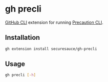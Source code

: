 # gh precli

[GitHub CLI](https://github.com/cli/cli) extension for running [Precaution CLI](https://github.com/securesauce/precli).

## Installation
```bash
gh extension install securesauce/gh-precli
```

## Usage
```bash
gh precli [-h]
```
